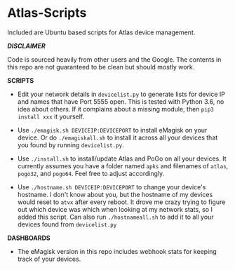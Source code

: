 # Atlas-Scripts

Included are Ubuntu based scripts for Atlas device management.

***DISCLAIMER***

Code is sourced heavily from other users and the Google. The contents in this repo are not guaranteed to be clean but should mostly work.

**SCRIPTS**

- Edit your network details in `devicelist.py` to generate lists for device IP and names that have Port 5555 open. This is tested with Python 3.6, no idea about others. If it complains about a missing module, then `pip3 install xxx` it yourself.

- Use `./emagisk.sh DEVICEIP:DEVICEPORT` to install eMagisk on your device. Or do `./emagiskall.sh` to install it across all your devices that you found by running `devicelist.py`.

- Use `./install.sh` to install/update Atlas and PoGo on all your devices. It currently assumes you have a folder named `apks` and filenames of `atlas`, `pogo32`, and `pogo64`. Feel free to adjust accordingly.

- Use `./hostname.sh DEVICEIP:DEVICEPORT` to change your device's hostname. I don't know about you, but the hostname of my devices would reset to `atvx` after every reboot. It drove me crazy trying to figure out which device was which when looking at my network stats, so I added this script. Can also run `./hostnameall.sh` to add it to all your devices found from `devicelist.py`

**DASHBOARDS**

- The eMagisk version in this repo includes webhook stats for keeping track of your devices.
